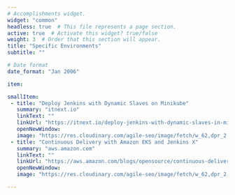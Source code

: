 ```yaml
---
# Accomplishments widget.
widget: "common"  
headless: true  # This file represents a page section.
active: true  # Activate this widget? true/false
weight: 3  # Order that this section will appear.
title: "Specific Environments"
subtitle: ""

# Date format
date_format: "Jan 2006"

item:

smallItem: 
 - title: "Deploy Jenkins with Dynamic Slaves on Minikube"
   summary: "itnext.io"
   linkText: ""
   linkUrl: "https://itnext.io/deploy-jenkins-with-dynamic-slaves-in-minikube-8aef5404e9c1"
   openNewWindow: 
   image: "https://res.cloudinary.com/agile-seo/image/fetch/w_62,dpr_2.0,d_blank_am8gzx.png/https%3A%2F%2Flogo.clearbit.com%2Fitnext.io%3Fsize%3D250"
 - title: "Continuous Delivery with Amazon EKS and Jenkins X"
   summary: "aws.amazon.com"
   linkText: ""
   linkUrl: "https://aws.amazon.com/blogs/opensource/continuous-delivery-eks-jenkins-x/"
   openNewWindow: 
   image: "https://res.cloudinary.com/agile-seo/image/fetch/w_62,dpr_2.0,d_blank_am8gzx.png/https%3A%2F%2Flogo.clearbit.com%2Faws.amazon.com%3Fsize%3D250"

---
```

